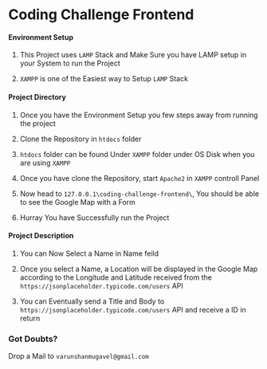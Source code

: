 # Coding Challenge Frontend

#### Environment Setup

1. This Project uses `LAMP` Stack and Make Sure you have LAMP setup in your System to run the Project

2. `XAMPP` is one of the Easiest way to Setup `LAMP` Stack

#### Project Directory 

1. Once you have the Environment Setup you few steps away from running the project

2. Clone the Repository in `htdocs` folder

3. `htdocs` folder can be found Under `XAMPP` folder under OS Disk when you are using `XAMPP`

4. Once you have clone the Repository, start `Apache2` in `XAMPP` controll Panel

5. Now head to `127.0.0.1\coding-challenge-frontend\`, You should be able to see the Google Map with a Form

6. Hurray You have Successfully run the Project

#### Project Description

1. You can Now Select a Name in Name feild

2. Once you select a Name, a Location will be displayed in the Google Map according to the Longitude and Latitude received from the `https://jsonplaceholder.typicode.com/users` API

3. You can Eventually send a Title and Body to `https://jsonplaceholder.typicode.com/users` API and receive a ID in return

### Got Doubts? 

Drop a Mail to `varunshanmugavel@gmail.com`